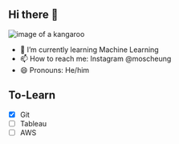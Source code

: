 ## Hi there 👋
![image of a kangaroo](https://wildlifewonders.org.au/wp-content/uploads/2020/08/eastern_grey_kangaroo_placeholder-1.png)
<!--
- 🔭 I’m currently working on ... 
- 👯 I’m looking to collaborate on ...
- 🤔 I’m looking for help with ...
- 💬 Ask me about ...
- ⚡ Fun fact: ...
-->
- 🌱 I’m currently learning Machine Learning 
- 📫 How to reach me: Instagram @moscheung
- 😄 Pronouns: He/him

## To-Learn
- [x] Git
- [ ] Tableau
- [ ] AWS
